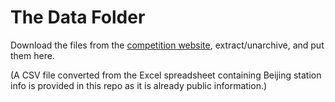 # The Data Folder

Download the files from the [competition website](https://biendata.com/competition/kdd_2018/data/), extract/unarchive, and put them here.

(A CSV file converted from the Excel spreadsheet containing Beijing station info is provided in this repo as it is already public information.)
